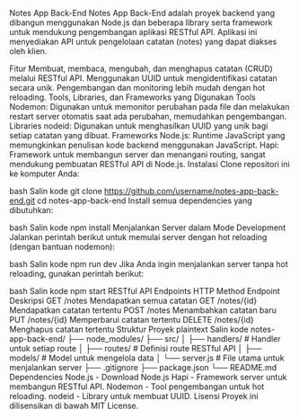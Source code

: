 Notes App Back-End
Notes App Back-End adalah proyek backend yang dibangun menggunakan Node.js dan beberapa library serta framework untuk mendukung pengembangan aplikasi RESTful API. Aplikasi ini menyediakan API untuk pengelolaan catatan (notes) yang dapat diakses oleh klien.

Fitur
Membuat, membaca, mengubah, dan menghapus catatan (CRUD) melalui RESTful API.
Menggunakan UUID untuk mengidentifikasi catatan secara unik.
Pengembangan dan monitoring lebih mudah dengan hot reloading.
Tools, Libraries, dan Frameworks yang Digunakan
Tools
Nodemon: Digunakan untuk memonitor perubahan pada file dan melakukan restart server otomatis saat ada perubahan, memudahkan pengembangan.
Libraries
nodeid: Digunakan untuk menghasilkan UUID yang unik bagi setiap catatan yang dibuat.
Frameworks
Node.js: Runtime JavaScript yang memungkinkan penulisan kode backend menggunakan JavaScript.
Hapi: Framework untuk membangun server dan menangani routing, sangat mendukung pembuatan RESTful API di Node.js.
Instalasi
Clone repositori ini ke komputer Anda:

bash
Salin kode
git clone https://github.com/username/notes-app-back-end.git
cd notes-app-back-end
Install semua dependencies yang dibutuhkan:

bash
Salin kode
npm install
Menjalankan Server dalam Mode Development
Jalankan perintah berikut untuk memulai server dengan hot reloading (dengan bantuan nodemon):

bash
Salin kode
npm run dev
Jika Anda ingin menjalankan server tanpa hot reloading, gunakan perintah berikut:

bash
Salin kode
npm start
RESTful API Endpoints
HTTP Method	Endpoint	Deskripsi
GET	/notes	Mendapatkan semua catatan
GET	/notes/{id}	Mendapatkan catatan tertentu
POST	/notes	Menambahkan catatan baru
PUT	/notes/{id}	Memperbarui catatan tertentu
DELETE	/notes/{id}	Menghapus catatan tertentu
Struktur Proyek
plaintext
Salin kode
notes-app-back-end/
├── node_modules/
├── src/
│   ├── handlers/         # Handler untuk setiap route
│   ├── routes/           # Definisi route RESTful API
│   ├── models/           # Model untuk mengelola data
│   └── server.js         # File utama untuk menjalankan server
├── .gitignore
├── package.json
└── README.md
Dependencies
Node.js - Download Node.js
Hapi - Framework server untuk membangun RESTful API.
Nodemon - Tool pengembangan untuk hot reloading.
nodeid - Library untuk membuat UUID.
Lisensi
Proyek ini dilisensikan di bawah MIT License.

